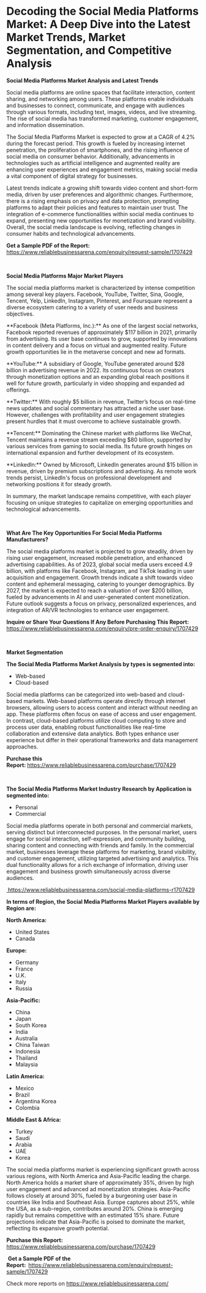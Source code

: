 <p><h1>Decoding the Social Media Platforms Market: A Deep Dive into the Latest Market Trends, Market Segmentation, and Competitive Analysis</h1></p><p><strong>Social Media Platforms Market Analysis and Latest Trends</strong></p>
<p><p>Social media platforms are online spaces that facilitate interaction, content sharing, and networking among users. These platforms enable individuals and businesses to connect, communicate, and engage with audiences through various formats, including text, images, videos, and live streaming. The rise of social media has transformed marketing, customer engagement, and information dissemination.</p><p>The Social Media Platforms Market is expected to grow at a CAGR of 4.2% during the forecast period. This growth is fueled by increasing internet penetration, the proliferation of smartphones, and the rising influence of social media on consumer behavior. Additionally, advancements in technologies such as artificial intelligence and augmented reality are enhancing user experiences and engagement metrics, making social media a vital component of digital strategy for businesses.</p><p>Latest trends indicate a growing shift towards video content and short-form media, driven by user preferences and algorithmic changes. Furthermore, there is a rising emphasis on privacy and data protection, prompting platforms to adapt their policies and features to maintain user trust. The integration of e-commerce functionalities within social media continues to expand, presenting new opportunities for monetization and brand visibility. Overall, the social media landscape is evolving, reflecting changes in consumer habits and technological advancements.</p></p>
<p><strong>Get a Sample PDF of the Report:&nbsp;</strong> <a href="https://www.reliablebusinessarena.com/enquiry/request-sample/1707429?utm_campaign=3267&utm_medium=2&utm_source=Github&utm_content=ia&utm_term=25032025&utm_id=social-media-platforms">https://www.reliablebusinessarena.com/enquiry/request-sample/1707429</a></p>
<p>&nbsp;</p>
<p><strong>Social Media Platforms Major Market Players</strong></p>
<p><p>The social media platforms market is characterized by intense competition among several key players. Facebook, YouTube, Twitter, Sina, Google, Tencent, Yelp, LinkedIn, Instagram, Pinterest, and Foursquare represent a diverse ecosystem catering to a variety of user needs and business objectives.</p><p>**Facebook (Meta Platforms, Inc.):** As one of the largest social networks, Facebook reported revenues of approximately $117 billion in 2021, primarily from advertising. Its user base continues to grow, supported by innovations in content delivery and a focus on virtual and augmented reality. Future growth opportunities lie in the metaverse concept and new ad formats.</p><p>**YouTube:** A subsidiary of Google, YouTube generated around $28 billion in advertising revenue in 2022. Its continuous focus on creators through monetization options and an expanding global reach positions it well for future growth, particularly in video shopping and expanded ad offerings.</p><p>**Twitter:** With roughly $5 billion in revenue, Twitter’s focus on real-time news updates and social commentary has attracted a niche user base. However, challenges with profitability and user engagement strategies present hurdles that it must overcome to achieve sustainable growth.</p><p>**Tencent:** Dominating the Chinese market with platforms like WeChat, Tencent maintains a revenue stream exceeding $80 billion, supported by various services from gaming to social media. Its future growth hinges on international expansion and further development of its ecosystem.</p><p>**LinkedIn:** Owned by Microsoft, LinkedIn generates around $15 billion in revenue, driven by premium subscriptions and advertising. As remote work trends persist, LinkedIn's focus on professional development and networking positions it for steady growth.</p><p>In summary, the market landscape remains competitive, with each player focusing on unique strategies to capitalize on emerging opportunities and technological advancements.</p></p>
<p>&nbsp;</p>
<p><strong>What Are The Key Opportunities For Social Media Platforms Manufacturers?</strong></p>
<p><p>The social media platforms market is projected to grow steadily, driven by rising user engagement, increased mobile penetration, and enhanced advertising capabilities. As of 2023, global social media users exceed 4.9 billion, with platforms like Facebook, Instagram, and TikTok leading in user acquisition and engagement. Growth trends indicate a shift towards video content and ephemeral messaging, catering to younger demographics. By 2027, the market is expected to reach a valuation of over $200 billion, fueled by advancements in AI and user-generated content monetization. Future outlook suggests a focus on privacy, personalized experiences, and integration of AR/VR technologies to enhance user engagement.</p></p>
<p><strong>Inquire or Share Your Questions If Any Before Purchasing This Report:</strong> <a href="https://www.reliablebusinessarena.com/enquiry/pre-order-enquiry/1707429?utm_campaign=3267&utm_medium=2&utm_source=Github&utm_content=ia&utm_term=25032025&utm_id=social-media-platforms">https://www.reliablebusinessarena.com/enquiry/pre-order-enquiry/1707429</a></p>
<p>&nbsp;</p>
<p><strong>Market Segmentation</strong></p>
<p><strong>The Social Media Platforms Market Analysis by types is segmented into:</strong></p>
<p><ul><li>Web-based</li><li>Cloud-based</li></ul></p>
<p><p>Social media platforms can be categorized into web-based and cloud-based markets. Web-based platforms operate directly through internet browsers, allowing users to access content and interact without needing an app. These platforms often focus on ease of access and user engagement. In contrast, cloud-based platforms utilize cloud computing to store and process user data, enabling robust functionalities like real-time collaboration and extensive data analytics. Both types enhance user experience but differ in their operational frameworks and data management approaches.</p></p>
<p><strong>Purchase this Report:&nbsp;</strong><a href="https://www.reliablebusinessarena.com/purchase/1707429?utm_campaign=3267&utm_medium=2&utm_source=Github&utm_content=ia&utm_term=25032025&utm_id=social-media-platforms">https://www.reliablebusinessarena.com/purchase/1707429</a></p>
<p>&nbsp;</p>
<p><strong>The Social Media Platforms Market Industry Research by Application is segmented into:</strong></p>
<p><ul><li>Personal</li><li>Commercial</li></ul></p>
<p><p>Social media platforms operate in both personal and commercial markets, serving distinct but interconnected purposes. In the personal market, users engage for social interaction, self-expression, and community building, sharing content and connecting with friends and family. In the commercial market, businesses leverage these platforms for marketing, brand visibility, and customer engagement, utilizing targeted advertising and analytics. This dual functionality allows for a rich exchange of information, driving user engagement and business growth simultaneously across diverse audiences.</p></p>
<p><a href="https://www.reliablebusinessarena.com/social-media-platforms-r1707429?utm_campaign=3267&utm_medium=2&utm_source=Github&utm_content=ia&utm_term=25032025&utm_id=social-media-platforms">&nbsp;https://www.reliablebusinessarena.com/social-media-platforms-r1707429</a></p>
<p><strong>In terms of Region, the Social Media Platforms Market Players available by Region are:</strong></p>
<p>
    <p> <strong> North America: </strong>
        <ul>
            <li>United States</li>
            <li>Canada</li>
        </ul>
        </p> 
    <p> <strong> Europe: </strong>
        <ul>
            <li>Germany</li>
            <li>France</li>
            <li>U.K.</li>
            <li>Italy</li>
            <li>Russia</li>
        </ul>
        </p> 
    <p> <strong> Asia-Pacific: </strong>
        <ul>
            <li>China</li>
            <li>Japan</li>
            <li>South Korea</li>
            <li>India</li>
            <li>Australia</li>
            <li>China Taiwan</li>
            <li>Indonesia</li>
            <li>Thailand</li>
            <li>Malaysia</li>
        </ul>
        </p> 
    <p> <strong> Latin America: </strong>
        <ul>
            <li>Mexico</li>
            <li>Brazil</li>
            <li>Argentina Korea</li>
            <li>Colombia</li>
        </ul>
        </p> 
    <p> <strong> Middle East & Africa: </strong>
        <ul>
            <li>Turkey</li>
            <li>Saudi</li>
            <li>Arabia</li>
            <li>UAE</li>
            <li>Korea</li>
        </ul>
    </p>
    </p>
<p><p>The social media platforms market is experiencing significant growth across various regions, with North America and Asia-Pacific leading the charge. North America holds a market share of approximately 35%, driven by high user engagement and advanced ad monetization strategies. Asia-Pacific follows closely at around 30%, fueled by a burgeoning user base in countries like India and Southeast Asia. Europe captures about 25%, while the USA, as a sub-region, contributes around 20%. China is emerging rapidly but remains competitive with an estimated 15% share. Future projections indicate that Asia-Pacific is poised to dominate the market, reflecting its expansive growth potential.</p></p>
<p><strong>Purchase this Report: </strong><a href="https://www.reliablebusinessarena.com/purchase/1707429?utm_campaign=3267&utm_medium=2&utm_source=Github&utm_content=ia&utm_term=25032025&utm_id=social-media-platforms">https://www.reliablebusinessarena.com/purchase/1707429</a></p>
<p>&nbsp;<strong>Get a Sample PDF of the Report:&nbsp;&nbsp;</strong><a href="https://www.reliablebusinessarena.com/enquiry/request-sample/1707429?utm_campaign=3267&utm_medium=2&utm_source=Github&utm_content=ia&utm_term=25032025&utm_id=social-media-platforms">https://www.reliablebusinessarena.com/enquiry/request-sample/1707429</a></p>
<p><strong></strong></p>
<p>Check more reports on <a href="https://www.reliablebusinessarena.com/?utm_campaign=3267&utm_medium=2&utm_source=Github&utm_content=ia&utm_term=25032025&utm_id=social-media-platforms">https://www.reliablebusinessarena.com/</a></p>